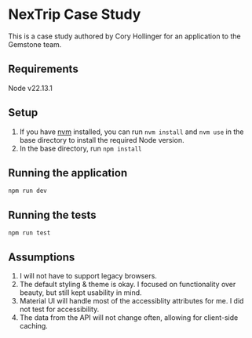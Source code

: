 # NexTrip Case Study

This is a case study authored by Cory Hollinger for an application to the Gemstone team.

## Requirements

Node v22.13.1

## Setup
1. If you have [nvm](https://github.com/nvm-sh/nvm) installed, you can run `nvm install` and `nvm use` in the base directory to install the required Node version.
1. In the base directory, run `npm install`

## Running the application

`npm run dev`

## Running the tests

`npm run test`

## Assumptions

1. I will not have to support legacy browsers.
1. The default styling & theme is okay. I focused on functionality over beauty, but still kept usability in mind.
1. Material UI will handle most of the accessiblity attributes for me. I did not test for accessibility.
1. The data from the API will not change often, allowing for client-side caching.